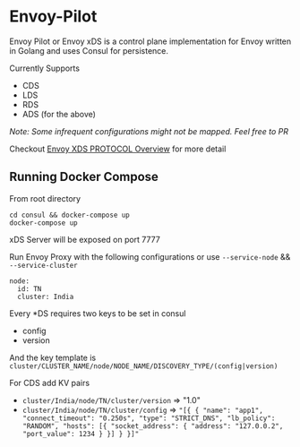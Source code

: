 # Envoy-Pilot

Envoy Pilot or Envoy xDS is a control plane implementation for Envoy written in Golang and uses Consul for persistence.

Currently Supports
   * CDS
   * LDS
   * RDS
   * ADS (for the above)

*Note: Some infrequent configurations might not be mapped. Feel free to PR* 

Checkout [Envoy XDS PROTOCOL Overview](https://github.com/envoyproxy/data-plane-api/blob/master/XDS_PROTOCOL.md) for more detail

## Running Docker Compose

From root directory 
```
cd consul && docker-compose up
docker-compose up
```

xDS Server will be exposed on port 7777

Run Envoy Proxy with the following configurations or use `--service-node` && `--service-cluster`
```
node:
  id: TN
  cluster: India
```

Every *DS requires two keys to be set in consul
  * config
  * version

And the key template is `cluster/CLUSTER_NAME/node/NODE_NAME/DISCOVERY_TYPE/(config|version)`

For CDS add KV pairs
  * `cluster/India/node/TN/cluster/version` => "1.0"
  * `cluster/India/node/TN/cluster/config` => `"[{
      {
        "name": "app1",
        "connect_timeout": "0.250s",
        "type": "STRICT_DNS",
        "lb_policy": "RANDOM",
        "hosts": [{
          "socket_address": {
           "address": "127.0.0.2",
           "port_value": 1234
          }
        }]
    }
  }]"`